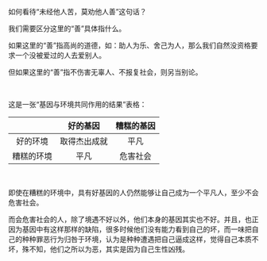 如何看待“未经他人苦，莫劝他人善”这句话？

我们需要区分这里的“善”具体指什么。

如果这里的“善”指高尚的道德，如：助人为乐、舍己为人，那么我们自然没资格要求一个没被爱过的人去爱别人。

但如果这里的“善”指不伤害无辜人、不报复社会，则另当别论。

<br/>

这是一张“基因与环境共同作用的结果”表格：

|            |   好的基因   | 糟糕的基因 |
| :--------: | :----------: | :--------: |
|  好的环境  | 取得杰出成就 |    平凡    |
| 糟糕的环境 |     平凡     |  危害社会  |

<br/>

即使在糟糕的环境中，具有好基因的人仍然能够让自己成为一个平凡人，至少不会危害社会。

而会危害社会的人，除了境遇不好以外，他们本身的基因其实也不好。并且，也正因为基因中有这样那样的缺陷，很多时候他们没有能力看到自己的坏，而一味把自己的种种罪恶行为归咎于环境，认为是种种遭遇把自己逼成这样，觉得自己本质不坏，殊不知，他们之所以为恶，其实是因为自己生性凶残。
